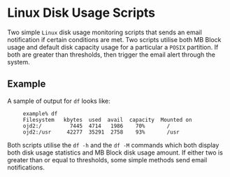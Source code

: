 # Linux Disk Usage Scripts

Two simple `Linux` disk usage monitoring scripts that sends an email notification if certain conditions are met. Two scripts utilise both MB Block usage and
default disk capacity usage for a particular a `POSIX` partition. If both are greater than thresholds, then trigger the email alert through the system.

## Example

A sample of output for `df` looks like:

```
	 example% df
	 Filesystem   kbytes  used  avail  capacity  Mounted on
	 ojd2:/	        7445  4714   1986    70%       /
	 ojd2:/usr     42277  35291  2758    93%       /usr
```
Both scripts utilise the `df -h` and the `df -M` commands which both display both disk usage statistics and MB Block disk usage amount. If either two is
greater than or equal to thresholds, some simple methods send email notifications.